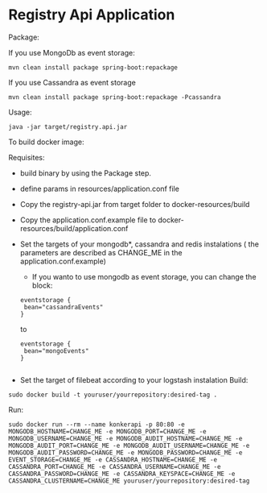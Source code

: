 # Registry Api Application

Package:

If you use MongoDb as event storage:

```
mvn clean install package spring-boot:repackage
```

If you use Cassandra as event storage
```
mvn clean install package spring-boot:repackage -Pcassandra
```

Usage:
```
java -jar target/registry.api.jar
```

To build docker image:

Requisites:
 - build binary by using the Package step.
 - define params in resources/application.conf file


 - Copy the registry-api.jar from target folder to docker-resources/build
 - Copy the application.conf.example file to docker-resources/build/application.conf
 - Set the targets of your mongodb*, cassandra and redis instalations ( the parameters are described as CHANGE_ME in the application.conf.example)
   * If you wanto to use mongodb as event storage, you can change the block:
   ```
   eventstorage {
    bean="cassandraEvents"
   }
   ```
   to 
   ```
   eventstorage {
    bean="mongoEvents"
   }
   ```
   ```
 - Set the target of filebeat according to your logstash instalation
Build:
```
sudo docker build -t youruser/yourrepository:desired-tag .
```
Run:
```
sudo docker run --rm --name konkerapi -p 80:80 -e MONGODB_HOSTNAME=CHANGE_ME -e MONGODB_PORT=CHANGE_ME -e MONGODB_USERNAME=CHANGE_ME -e MONGODB_AUDIT_HOSTNAME=CHANGE_ME -e MONGODB_AUDIT_PORT=CHANGE_ME -e MONGODB_AUDIT_USERNAME=CHANGE_ME -e MONGODB_AUDIT_PASSWORD=CHANGE_ME -e MONGODB_PASSWORD=CHANGE_ME -e EVENT_STORAGE=CHANGE_ME -e CASSANDRA_HOSTNAME=CHANGE_ME -e CASSANDRA_PORT=CHANGE_ME -e CASSANDRA_USERNAME=CHANGE_ME -e CASSANDRA_PASSWORD=CHANGE_ME -e CASSANDRA_KEYSPACE=CHANGE_ME -e CASSANDRA_CLUSTERNAME=CHANGE_ME youruser/yourrepository:desired-tag
```